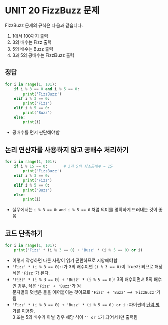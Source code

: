 # UNIT 20 FizzBuzz 문제
FizzBuzz 문제의 규칙은 다음과 같습니다.
1. 1에서 100까지 출력
2. 3의 배수는 Fizz 출력
3. 5의 배수는 Buzz 출력
4. 3과 5의 공배수는 FizzBuzz 출력

## 정답
```python
for i in range(1, 101):
    if i % 3 == 0 and i % 5 == 0:
        print('FizzBuzz')
    elif i % 3 == 0:
        print('Fizz')
    elif i % 5 == 0:
        print('Buzz')
    else:
        print(i)
```
- 공배수를 먼저 판단해야함

## 논리 연산자를 사용하지 않고 공배수 처리하기
```python
for i in range(1, 101):
    if i % 15 == 0:       # 3과 5의 최소공배수 = 15
        print('FizzBuzz')
    elif i % 3 == 0:
        print('Fizz')
    elif i % 5 == 0:
        print('Buzz')
    else:
        print(i)
```
- 실무에서는 `i % 3 == 0 and i % 5 == 0` 처럼 의미를 명확하게 드러내는 것이 좋음

## 코드 단축하기
```python
for i in range(1, 101):
    print('Fizz' * (i % 3 == 0) + 'Buzz' * (i % 5 == 0) or i)
```
- 이렇게 작성하면 다른 사람이 읽기 곤란하므로 지양해야함
- `'Fizz' * (i % 3 == 0)`: i가 3의 배수이면 `(i % 3 == 0)`이 True가 되므로 해당 식은 `'Fizz'`가 된다.
- `'Fizz' * (i % 3 == 0) + 'Buzz' * (i % 5 == 0)`: 3의 배수이면서 5의 배수인 경우, 식은 `'Fizz' + 'Buzz'`가 됨<br>
  문자열의 덧셈은 둘을 이어붙이는 것이므로 `'Fizz' + 'Buzz'` --> `'FizzBuzz'`가 됨
- `'Fizz' * (i % 3 == 0) + 'Buzz' * (i % 5 == 0) or i` : 파이썬의 [단락 평가](https://github.com/pandasneeze/python-practice/blob/main/UNIT_08%20%EB%B6%88%EA%B3%BC%20%EB%B9%84%EA%B5%90%2C%20%EB%85%BC%EB%A6%AC%20%EC%97%B0%EC%82%B0%EC%9E%90%20%EC%95%8C%EC%95%84%EB%B3%B4%EA%B8%B0/UNIT_8_%EC%9A%94%EC%95%BD.md#%EC%B0%B8%EA%B3%A0-%EB%8B%A8%EB%9D%BD-%ED%8F%89%EA%B0%80)를 이용함.<br>
3 또는 5의 배수가 아닐 경우 해당 식이 `'' or i`가 되어서 i만 출력됨
